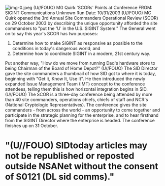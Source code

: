 ![img-0.jpeg](img-0.jpeg)
(U//FOUO) MG Quirk 'SCORs' Points at Conference
FROM: SIGINT Communications
Unknown
Run Date: 10/31/2003
(U//FOUO) MG Quirk opened the 3rd Annual Site Commanders Operational Review (SCOR) on 29 October 2003 by describing the unique opportunity afforded the site commanders to "put the 'U' in the U.S. SIGINT System." The General went on to say this year's SCOR has two purposes:

1. Determine how to make SIGINT as responsive as possible to the conditions in today's dangerous world; and
2. Determine how to coordinate SIGINT in a modern, 21st century way.

Put another way, "How do we move from running Dad's hardware store to being Chairman of the Board of Home Depot?"
(U//FOUO) The SID Director gave the site commanders a thumbnail of how SID got to where it is today, beginning with "Get it, Know It, Use It". He then introduced the newly expanded Issue Management Team (IMT) concept to the conference attendees, telling them this is how horizontal integration begins in SID.
(U//FOUO) The SCOR is a three-day conference being attended by more than 40 site commanders, operations chiefs, chiefs of staff and NCR's (National Cryptologic Representatives). The conference gives the site commanders - from across the world - an opportunity to come together and participate in the strategic planning for the enterprise, and to hear firsthand from the SIGINT Director where the enterprise is headed. The conference finishes up on 31 October.

# "(U//FOUO) SIDtoday articles may not be republished or reposted outside NSANet without the consent of S0121 (DL sid comms)."
